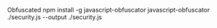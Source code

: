 Obfuscated
npm install -g javascript-obfuscator
javascript-obfuscator ./security.js --output ./security.js
